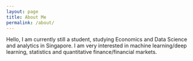 ```yaml
---
layout: page
title: About Me
permalink: /about/
---
```



Hello, I am currently still a student, studying Economics and Data Science and analytics in Singapore. I am very interested in machine learning/deep learning, statistics and quantitative finance/financial markets.

